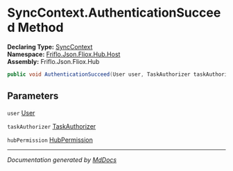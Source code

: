 ﻿<!--  
  <auto-generated>   
    The contents of this file were generated by a tool.  
    Changes to this file may be list if the file is regenerated  
  </auto-generated>   
-->

# SyncContext.AuthenticationSucceed Method

**Declaring Type:** [SyncContext](../index.md)  
**Namespace:** [Friflo.Json.Fliox.Hub.Host](../../index.md)  
**Assembly:** Friflo.Json.Fliox.Hub

```csharp
public void AuthenticationSucceed(User user, TaskAuthorizer taskAuthorizer, HubPermission hubPermission);
```

## Parameters

`user`  [User](../../Auth/User/index.md)

`taskAuthorizer`  [TaskAuthorizer](../../Auth/TaskAuthorizer/index.md)

`hubPermission`  [HubPermission](../../Auth/HubPermission/index.md)

___

*Documentation generated by [MdDocs](https://github.com/ap0llo/mddocs)*
